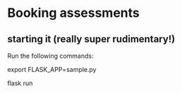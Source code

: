 # Booking assessments

## starting it (really super rudimentary!)

Run the following commands: 

export FLASK_APP=sample.py

flask run
